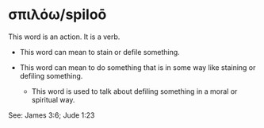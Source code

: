 # σπιλόω/spiloō

This word is an action. It is a verb.

* This word can mean to stain or defile something.

* This word can mean to do something that is in some way like staining or defiling something.
    * This word is used to talk about defiling something in a moral or spiritual way. 
 
See: James 3:6; Jude 1:23
